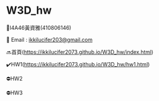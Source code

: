 # W3D_hw
:eyes:I4A46黃資雅(410806146)

:speech_balloon: Email : ikkilucifer203@gmail.com

:soon:首頁(https://ikkilucifer2073.github.io/W3D_hw/index.html)

:heavy_check_mark:HW1(https://ikkilucifer2073.github.io/W3D_hw/hw1.html)

:no_entry:HW2

:no_entry:HW3

